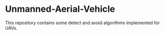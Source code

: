 # Unmanned-Aerial-Vehicle
This repository contains some detect and avoid algorithms implemented for UAVs.
